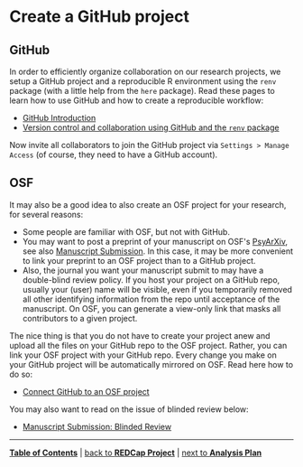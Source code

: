 # Create a GitHub project

## GitHub

In order to efficiently organize collaboration on our research projects, we setup a GitHub project and a reproducible R environment using the `renv` package (with a little help from the `here` package). Read these pages to learn how to use GitHub and how to create a reproducible workflow:  

- [GitHub Introduction](https://github.com/alex-strobel/DPP-LabManual/blob/d6339c760487245704c18566b9e7c0300d4a0a4a/Research/Administration/GitHub/GitHub.md)
- [Version control and collaboration using GitHub and the `renv` package](https://github.com/alex-strobel/DPP-LabManual/blob/main/Manuals/GitHub_and_renv/GitHub_and_renv_short.md)

Now invite all collaborators to join the GitHub project via `Settings > Manage Access` (of course, they need to have a GitHub account).

## OSF

It may also be a good idea to also create an OSF project for your research, for several reasons: 

- Some people are familiar with OSF, but not with GitHub.
- You may want to post a preprint of your manuscript on OSF's [PsyArXiv](https://psyarxiv.com), see also [Manuscript Submission](15_Manuscript_submission#posting-the-manuscript-as-a-preprint). In this case, it may be more convenient to link your preprint to an OSF project than to a GitHub project.
- Also, the journal you want your manuscript submit to may have a double-blind review policy. If you host your project on a GitHub repo, usually your (user) name will be visible, even if you temporarily removed all other identifying information from the repo until acceptance of the manuscript. On OSF, you can generate a view-only link that masks all contributors to a given project.

The nice thing is that you do not have to create your project anew and upload all the files on your GitHub repo to the OSF project. Rather, you can link your OSF project with your GitHub repo. Every change you make on your GitHub project will be automatically mirrored on OSF. Read here how to do so:

- [Connect GitHub to an OSF project](https://help.osf.io/article/211-connect-github-to-a-project)

You may also want to read on the issue of blinded review below:

- [Manuscript Submission: Blinded Review](15_Manuscript_submission#blinded-review)

---

[**Table of Contents**](#README.md) | [back to **REDCap Project**](04_REDCap_project.md) | [next to **Analysis Plan**](06_Analysis_plan.md)
